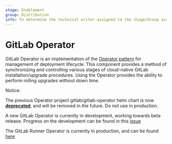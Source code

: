 ```yaml
---
stage: Enablement
group: Distribution
info: To determine the technical writer assigned to the Stage/Group associated with this page, see https://about.gitlab.com/handbook/engineering/ux/technical-writing/#designated-technical-writers
---
```


# GitLab Operator

GitLab Operator is an implementation of the [Operator pattern](https://www.openshift.com/blog)
for management of deployment lifecycle. This component provides a method of synchronizing and controlling various
stages of cloud-native GitLab installation/upgrade procedures. Using the Operator provides the ability to perform
rolling upgrades without down time.

Notice:

The previous Operator project gitlab/gitlab-operator helm chart is now [**deprecated**](https://gitlab.com/gitlab-org/charts/gitlab/-/issues/2210), and will be removed in the future. Do not use in production.


A new GitLab Operator is currently in development, working towards beta release. Progress on the development can be found in this [issue](https://gitlab.com/groups/gitlab-org/-/epics/3444)


The GitLab Runner Operator is currently in production, and can be found [here](https://docs.gitlab.com/runner/install/openshift.html)
